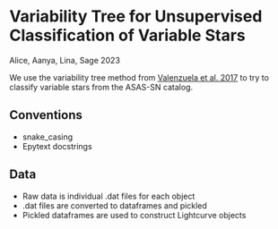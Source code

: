 # Variability Tree for Unsupervised Classification of Variable Stars
Alice, Aanya, Lina, Sage 2023

We use the variability tree method from [Valenzuela et al. 2017](https://academic.oup.com/mnras/article/474/3/3259/4622975?login=false) to try to classify variable stars from the ASAS-SN catalog. 

## Conventions
* snake_casing
* Epytext docstrings
## Data
* Raw data is individual .dat files for each object
* .dat files are converted to dataframes and pickled
* Pickled dataframes are used to construct Lightcurve objects
